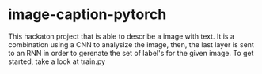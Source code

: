 # image-caption-pytorch

This hackaton project that is able to describe a image with text. It is a combination using a CNN to analysize the image, then, the last layer is sent to an RNN in order to gerenate the set of label's for the given image.
To get started, take a look at train.py
